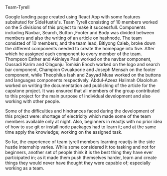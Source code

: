Team-Tyrell

Google landing page created using React App with some features subsituted for SideHustle's.
Team Tyrell consisting of 10 members worked on the 5 divisions of this project to make it successfull. Components including Navbar, Search, Button ,Footer and Body was divided between members and also the writing of an article on hashnode.
The team consisted of 10 members; and the team lead, Bitiyong Caleb, broke down the different components needed to create the homepage into five. After which he assigned each component to every member of the team. Thompson Esther and Akinleye Paul worked on the navbar component, Oussadi Karim and Olagunju Tomisin Enoch worked on the logo and search bar component, Champion Ovuakporie and Joseph Mensah on the footer component, while Theophilus Isah and Zayyad Musa worked on the buttons and languages components respectively. Abdul-Azeez Halimah Olaolohun worked on writing the documentation and publishing of the article for the capstone project.
It was ensured that all members of the group contributed to this project for the main purpose of individual development and also working with other people.

Some of the difficulties and hindrances faced during the development of this project were: shortage of electricity which made some of the team members available only at night. Also, beginners in reactjs with no prior idea of how to use git or install node packages had to learn it; and at the same time apply the knowledge; working on the assigned task.

So far, the experience of team tyrell members learning reactjs in the side hustle internship varies. While some considered it too tasking and not for beginners, another set of people think it is the best thing they have ever participated in; as it made them push themselves harder, learn and create things they would never have thought they were capable of; especially working as a team.
